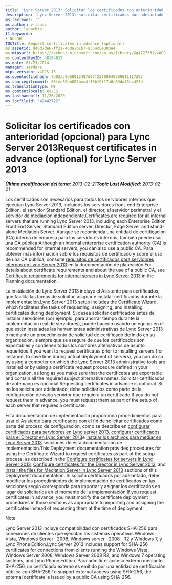 ```yaml
---
title: 'Lync Server 2013: Solicitar los certificados con anterioridad (opcional)'
description: 'Lync Server 2013: solicitar certificados por adelantado (opcional).'
ms.reviewer: ''
ms.author: v-lanac
author: lanachin
f1.keywords:
- NOCSH
TOCTitle: Request certificates in advance (optional)
ms:assetid: 9d6d7de6-ff2a-46da-b1b7-a354c8e383e4
ms:mtpsurl: https://technet.microsoft.com/en-us/library/Gg412733(v=OCS.15)
ms:contentKeyID: 48184915
ms.date: 07/23/2014
manager: serdars
mtps_version: v=OCS.15
ms.openlocfilehash: 7d92ac9b68012487d07f25f08649689611117202
ms.sourcegitcommit: 36fee89bb887bea4f18b19f17a8c69daf5bc423d
ms.translationtype: MT
ms.contentlocale: es-ES
ms.lasthandoff: 11/26/2020
ms.locfileid: "49442722"
---
```

# <a name="request-certificates-in-advance-optional-for-lync-server-2013"></a><span data-ttu-id="0046d-103">Solicitar los certificados con anterioridad (opcional) para Lync Server 2013</span><span class="sxs-lookup"><span data-stu-id="0046d-103">Request certificates in advance (optional) for Lync Server 2013</span></span>

<div data-xmlns="http://www.w3.org/1999/xhtml">

<div class="topic" data-xmlns="http://www.w3.org/1999/xhtml" data-msxsl="urn:schemas-microsoft-com:xslt" data-cs="https://msdn.microsoft.com/">

<div data-asp="https://msdn2.microsoft.com/asp">



</div>

<div id="mainSection">

<div id="mainBody"><span data-ttu-id="0046d-104">

<span> </span></span><span class="sxs-lookup"><span data-stu-id="0046d-104">

<span> </span></span></span>

<span data-ttu-id="0046d-105">_**Última modificación del tema:** 2013-02-21_</span><span class="sxs-lookup"><span data-stu-id="0046d-105">_**Topic Last Modified:** 2013-02-21_</span></span>

<span data-ttu-id="0046d-106">Los certificados son necesarios para todos los servidores internos que ejecutan Lync Server 2013, incluidos los servidores front-end Enterprise Edition, el servidor Standard Edition, el director, el servidor perimetral y el servidor de mediación independiente.</span><span class="sxs-lookup"><span data-stu-id="0046d-106">Certificates are required for all internal servers that are running Lync Server 2013, including each Enterprise Edition Front End Server, Standard Edition server, Director, Edge Server and stand-alone Mediation Server.</span></span> <span data-ttu-id="0046d-107">Aunque se recomienda una entidad de certificación (CA) interna de empresa para los servidores internos, también puede usar una CA pública.</span><span class="sxs-lookup"><span data-stu-id="0046d-107">Although an internal enterprise certification authority (CA) is recommended for internal servers, you can also use a public CA.</span></span> <span data-ttu-id="0046d-108">Para obtener más información sobre los requisitos de certificado y sobre el uso de una CA pública, consulte [requisitos de certificados para servidores internos en Lync Server 2013](lync-server-2013-certificate-requirements-for-internal-servers.md) en la documentación de planeación.</span><span class="sxs-lookup"><span data-stu-id="0046d-108">For details about certificate requirements and about the use of a public CA, see [Certificate requirements for internal servers in Lync Server 2013](lync-server-2013-certificate-requirements-for-internal-servers.md) in the Planning documentation.</span></span>

<span data-ttu-id="0046d-109">La instalación de Lync Server 2013 incluye el Asistente para certificados, que facilita las tareas de solicitar, asignar e instalar certificados durante la implementación.</span><span class="sxs-lookup"><span data-stu-id="0046d-109">Lync Server 2013 setup includes the Certificate Wizard, which facilitates the tasks of requesting, assigning, and installing certificates during deployment.</span></span> <span data-ttu-id="0046d-110">Si desea solicitar certificados antes de instalar servidores (por ejemplo, para ahorrar tiempo durante la implementación real de servidores), puede hacerlo usando un equipo en el que estén instaladas las herramientas administrativas de Lync Server 2013 o mediante un procedimiento de solicitud de certificado definido en su organización, siempre que se asegure de que los certificados son exportables y contienen todos los nombres alternativos de asunto requeridos.</span><span class="sxs-lookup"><span data-stu-id="0046d-110">If you want to request certificates prior to installing servers (for instance, to save time during actual deployment of servers), you can do so by using a computer on which the Lync Server 2013 administrative tools are installed or by using a certificate request procedure defined in your organization, as long as you make sure that the certificates are exportable and contain all the required subject alternative names.</span></span> <span data-ttu-id="0046d-111">Solicitar certificados de antemano es opcional.</span><span class="sxs-lookup"><span data-stu-id="0046d-111">Requesting certificates in advance is optional.</span></span> <span data-ttu-id="0046d-112">Si no los solicita por adelantado, debe solicitarlos como parte de la configuración de cada servidor que requiera un certificado.</span><span class="sxs-lookup"><span data-stu-id="0046d-112">If you do not request them in advance, you must request them as part of the setup of each server that requires a certificate.</span></span>

<span data-ttu-id="0046d-113">Esta documentación de implementación proporciona procedimientos para usar el Asistente para certificados con el fin de solicitar certificados como parte del proceso de configuración, como se describe en [configurar certificados para servidores en Lync server 2013](lync-server-2013-configure-certificates-for-servers.md), [configurar certificados para el Director en Lync Server 2013](lync-server-2013-configure-certificates-for-the-director.md)e [instalar los archivos para mediar en Lync Server 2013](lync-server-2013-install-the-files-for-mediation-server.md) secciones de esta documentación de implementación.</span><span class="sxs-lookup"><span data-stu-id="0046d-113">This Deployment documentation provides procedures for using the Certificate Wizard to request certificates as part of the setup process, as described in the [Configure certificates for servers in Lync Server 2013](lync-server-2013-configure-certificates-for-servers.md), [Configure certificates for the Director in Lync Server 2013](lync-server-2013-configure-certificates-for-the-director.md), and [Install the files for Mediation Server in Lync Server 2013](lync-server-2013-install-the-files-for-mediation-server.md) sections of this Deployment documentation.</span></span> <span data-ttu-id="0046d-114">Si solicita certificados por adelantado, debe modificar los procedimientos de implementación de certificados en las secciones según corresponda para importar y asignar los certificados en lugar de solicitarlos en el momento de la implementación.</span><span class="sxs-lookup"><span data-stu-id="0046d-114">If you request certificates in advance, you must modify the certificate deployment procedures in those sections as appropriate to importing and assigning the certificates instead of requesting them at the time of deployment.</span></span>

<div>


> [!NOTE]  
> <span data-ttu-id="0046d-115">Lync Server 2013 incluye compatibilidad con certificados SHA-256 para conexiones de clientes que ejecutan los sistemas operativos Windows Vista, Windows Server &nbsp; 2008, Windows server &nbsp; 2008 &nbsp; R2 y Windows 7, y Lync Phone Edition.</span><span class="sxs-lookup"><span data-stu-id="0046d-115">Lync Server 2013 includes support for SHA-256 certificates for connections from clients running the Windows Vista, Windows Server&nbsp;2008, Windows Server&nbsp;2008&nbsp;R2, and Windows 7 operating systems, and Lync Phone Edition.</span></span> <span data-ttu-id="0046d-116">Para admitir el acceso externo mediante SHA-256, un certificado externo es emitido por una entidad de certificación pública con SHA-256.</span><span class="sxs-lookup"><span data-stu-id="0046d-116">To support external access using SHA-256, the external certificate is issued by a public CA using SHA-256.</span></span>



<span data-ttu-id="0046d-117"></div>

</div>

<span> </span>

</div>

</div>

</span><span class="sxs-lookup"><span data-stu-id="0046d-117"></div>

</div>

<span> </span>

</div>

</div>

</span></span></div>

